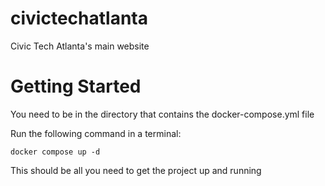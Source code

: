 # civictechatlanta
Civic Tech Atlanta's main website

# Getting Started

You need to be in the directory that contains the docker-compose.yml file

Run the following command in a terminal:

```
docker compose up -d 
```

This should be all you need to get the project up and running